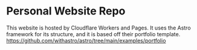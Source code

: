# Personal Website Repo

This website is hosted by Cloudflare Workers and Pages. It uses the Astro framework for its structure, and it is based off their portfolio template. https://github.com/withastro/astro/tree/main/examples/portfolio
